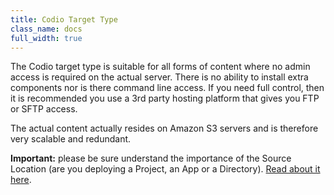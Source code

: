 ```yaml
---
title: Codio Target Type
class_name: docs
full_width: true
---
```


The Codio target type is suitable for all forms of content where no admin access is required on the actual server. There is no ability to install extra components nor is there command line access. If you need full control, then it is recommended you use a 3rd party hosting platform that gives you FTP or SFTP access.

The actual content actually resides on Amazon S3 servers and is therefore very scalable and redundant.

**Important:** please be sure understand the importance of the Source Location (are you deploying a Project, an App or a Directory). [Read about it here](/docs/deployment/create/).


